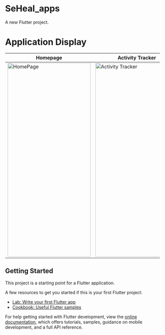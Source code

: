# SeHeal_apps

A new Flutter project.

# Application Display
| Homepage | Activity Tracker |
|----------|-------------------|
| <img src="https://github.com/Fadhelikhsan/seheal_apps/assets/155938694/6c999c14-9f21-4878-8bda-29c1534593bb" alt="HomePage" width="270" height="630"> | <img src="https://github.com/Fadhelikhsan/seheal_apps/assets/155938694/07a34c96-886e-401e-9069-6445f6bb51a0" alt="Activity Tracker" width="270" height="630"> |

## Getting Started

This project is a starting point for a Flutter application.

A few resources to get you started if this is your first Flutter project:

- [Lab: Write your first Flutter app](https://docs.flutter.dev/get-started/codelab)
- [Cookbook: Useful Flutter samples](https://docs.flutter.dev/cookbook)

For help getting started with Flutter development, view the
[online documentation](https://docs.flutter.dev/), which offers tutorials,
samples, guidance on mobile development, and a full API reference.

